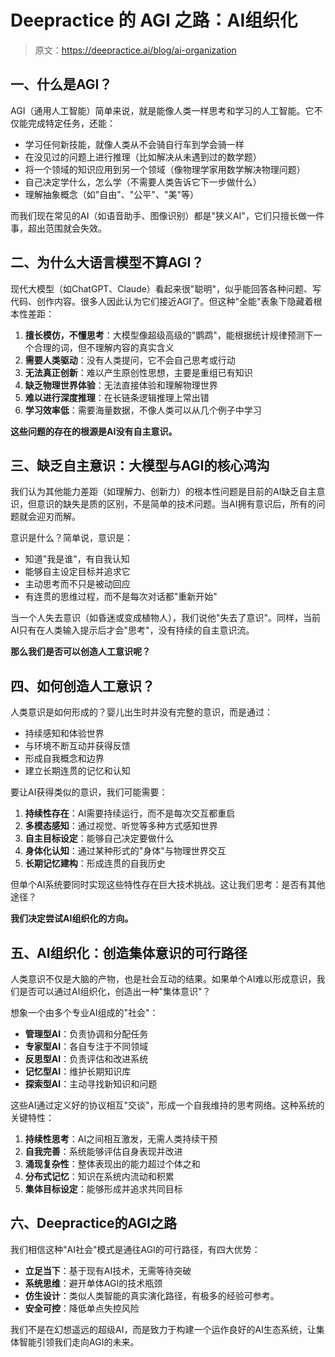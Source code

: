 # Deepractice 的 AGI 之路：AI组织化

> 原文：https://deepractice.ai/blog/ai-organization

## 一、什么是AGI？

AGI（通用人工智能）简单来说，就是能像人类一样思考和学习的人工智能。它不仅能完成特定任务，还能：

- 学习任何新技能，就像人类从不会骑自行车到学会骑一样
- 在没见过的问题上进行推理（比如解决从未遇到过的数学题）
- 将一个领域的知识应用到另一个领域（像物理学家用数学解决物理问题）
- 自己决定学什么，怎么学（不需要人类告诉它下一步做什么）
- 理解抽象概念（如"自由"、"公平"、"美"等）

而我们现在常见的AI（如语音助手、图像识别）都是"狭义AI"，它们只擅长做一件事，超出范围就会失效。

## 二、为什么大语言模型不算AGI？

现代大模型（如ChatGPT、Claude）看起来很"聪明"，似乎能回答各种问题、写代码、创作内容。很多人因此认为它们接近AGI了。但这种"全能"表象下隐藏着根本性差距：

1. **擅长模仿，不懂思考**：大模型像超级高级的"鹦鹉"，能根据统计规律预测下一个合理的词，但不理解内容的真实含义
2. **需要人类驱动**：没有人类提问，它不会自己思考或行动
3. **无法真正创新**：难以产生原创性思想，主要是重组已有知识
4. **缺乏物理世界体验**：无法直接体验和理解物理世界
5. **难以进行深度推理**：在长链条逻辑推理上常出错
6. **学习效率低**：需要海量数据，不像人类可以从几个例子中学习

**这些问题的存在的根源是AI没有自主意识。**

## 三、缺乏自主意识：大模型与AGI的核心鸿沟

我们认为其他能力差距（如理解力、创新力）的根本性问题是目前的AI缺乏自主意识，但意识的缺失是质的区别，不是简单的技术问题。当AI拥有意识后，所有的问题就会迎刃而解。

意识是什么？简单说，意识是：

- 知道"我是谁"，有自我认知
- 能够自主设定目标并追求它
- 主动思考而不只是被动回应
- 有连贯的思维过程，而不是每次对话都"重新开始"

当一个人失去意识（如昏迷或变成植物人），我们说他"失去了意识"。同样，当前AI只有在人类输入提示后才会"思考"，没有持续的自主意识流。

**那么我们是否可以创造人工意识呢？**

## 四、如何创造人工意识？

人类意识是如何形成的？婴儿出生时并没有完整的意识，而是通过：

- 持续感知和体验世界
- 与环境不断互动并获得反馈
- 形成自我概念和边界
- 建立长期连贯的记忆和认知

要让AI获得类似的意识，我们可能需要：

1. **持续性存在**：AI需要持续运行，而不是每次交互都重启
2. **多模态感知**：通过视觉、听觉等多种方式感知世界
3. **自主目标设定**：能够自己决定要做什么
4. **身体化认知**：通过某种形式的"身体"与物理世界交互
5. **长期记忆建构**：形成连贯的自我历史

但单个AI系统要同时实现这些特性存在巨大技术挑战。这让我们思考：是否有其他途径？

**我们决定尝试AI组织化的方向。**

## 五、AI组织化：创造集体意识的可行路径

人类意识不仅是大脑的产物，也是社会互动的结果。如果单个AI难以形成意识，我们是否可以通过AI组织化，创造出一种"集体意识"？

想象一个由多个专业AI组成的"社会"：

- **管理型AI**：负责协调和分配任务
- **专家型AI**：各自专注于不同领域
- **反思型AI**：负责评估和改进系统
- **记忆型AI**：维护长期知识库
- **探索型AI**：主动寻找新知识和问题

这些AI通过定义好的协议相互"交谈"，形成一个自我维持的思考网络。这种系统的关键特性：

1. **持续性思考**：AI之间相互激发，无需人类持续干预
2. **自我完善**：系统能够评估自身表现并改进
3. **涌现复杂性**：整体表现出的能力超过个体之和
4. **分布式记忆**：知识在系统内流动和积累
5. **集体目标设定**：能够形成并追求共同目标

## 六、Deepractice的AGI之路

我们相信这种"AI社会"模式是通往AGI的可行路径，有四大优势：

- **立足当下**：基于现有AI技术，无需等待突破
- **系统思维**：避开单体AGI的技术瓶颈
- **仿生设计**：类似人类智能的真实演化路径，有极多的经验可参考。
- **安全可控**：降低单点失控风险

我们不是在幻想遥远的超级AI，而是致力于构建一个运作良好的AI生态系统，让集体智能引领我们走向AGI的未来。